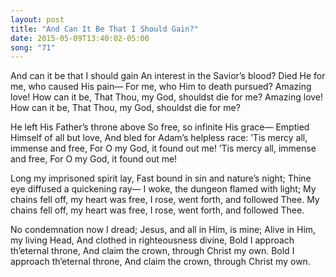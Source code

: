 ```yaml
---
layout: post
title: "And Can It Be That I Should Gain?"
date: 2015-05-09T13:40:02-05:00
song: "71"
---
```

And can it be that I should gain
An interest in the Savior’s blood?
Died He for me, who caused His pain—
For me, who Him to death pursued?
Amazing love! How can it be,
That Thou, my God, shouldst die for me?
Amazing love! How can it be,
That Thou, my God, shouldst die for me?

He left His Father’s throne above
So free, so infinite His grace—
Emptied Himself of all but love,
And bled for Adam’s helpless race:
’Tis mercy all, immense and free,
For O my God, it found out me!
’Tis mercy all, immense and free,
For O my God, it found out me!

Long my imprisoned spirit lay,
Fast bound in sin and nature’s night;
Thine eye diffused a quickening ray—
I woke, the dungeon flamed with light;
My chains fell off, my heart was free,
I rose, went forth, and followed Thee.
My chains fell off, my heart was free,
I rose, went forth, and followed Thee.

No condemnation now I dread;
Jesus, and all in Him, is mine;
Alive in Him, my living Head,
And clothed in righteousness divine,
Bold I approach th’eternal throne,
And claim the crown, through Christ my own.
Bold I approach th’eternal throne,
And claim the crown, through Christ my own.
